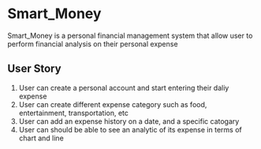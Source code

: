 # Smart_Money
Smart_Money is a personal financial management system that allow user to perform financial analysis on their personal expense

## User Story
1. User can create a personal account and start entering their daliy expense
2. User can create different expense category such as food, entertainment, transportation, etc
3. User can add an expense history on a date, and a specific catogary
4. User can should be able to see an analytic of its expense in terms of chart and line

